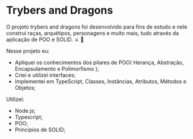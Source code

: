 # Trybers and Dragons

O projeto trybers and dragons foi desenvolvido para fins de estudo e nele construi raças, arquétipos, personagens e muito mais, tudo através da aplicação de POO e SOLID. ⚔️ 🐲

Nesse projeto eu: 

- Apliquei os conhecimentos dos pilares de POO( Herança, Abstração, Encapsulamento e Polimorfismo );
- Criei e utilizei interfaces;
- Implementei em TypeScript, Classes, Instâncias, Atributos, Métodos e Objetos;


Utilizei: 

- Node.js;
- Typescript;
- POO;
- Principios de SOLID;
